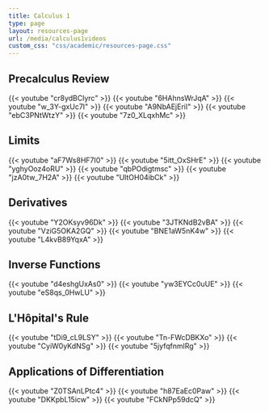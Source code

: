 ```yaml
---
title: Calculus 1
type: page
layout: resources-page
url: /media/calculus1videos
custom_css: "css/academic/resources-page.css"
---
```


## Precalculus Review

{{< youtube "cr8ydBClyrc" >}}
{{< youtube "6HAhnsWrJqA" >}}
{{< youtube "w_3Y-gxUc7I" >}}
{{< youtube "A9NbAEjEriI" >}}
{{< youtube "ebC3PNtWtzY" >}}
{{< youtube "7z0_XLqxhMc" >}}

## Limits

{{< youtube "aF7Ws8HF7I0" >}}
{{< youtube "5itt_OxSHrE" >}}
{{< youtube "yghyOoz4oRU" >}}
{{< youtube "qbPOdigtmsc" >}}
{{< youtube "jzA0tw_7H2A" >}}
{{< youtube "UltOH04ibCk" >}}

## Derivatives

{{< youtube "Y2OKsyv96Dk" >}}
{{< youtube "3JTKNdB2vBA" >}}
{{< youtube "VziG5OKA2GQ" >}}
{{< youtube "BNE1aW5nK4w" >}}
{{< youtube "L4kvB89YqxA" >}}

## Inverse Functions

{{< youtube "d4eshgUxAs0" >}}
{{< youtube "yw3EYCc0uUE" >}}
{{< youtube "eS8qs_0HwLU" >}}

## L'Hôpital's Rule

{{< youtube "tDi9_cL9LSY" >}}
{{< youtube "Tn-FWcDBKXo" >}}
{{< youtube "CyiW0yKdNSg" >}}
{{< youtube "5jyfqfnmlRg" >}}

## Applications of Differentiation

{{< youtube "Z0TSAnLPtc4" >}}
{{< youtube "h87EaEc0Paw" >}}
{{< youtube "DKKpbL15icw" >}}
{{< youtube "FCkNPp59dcQ" >}}
